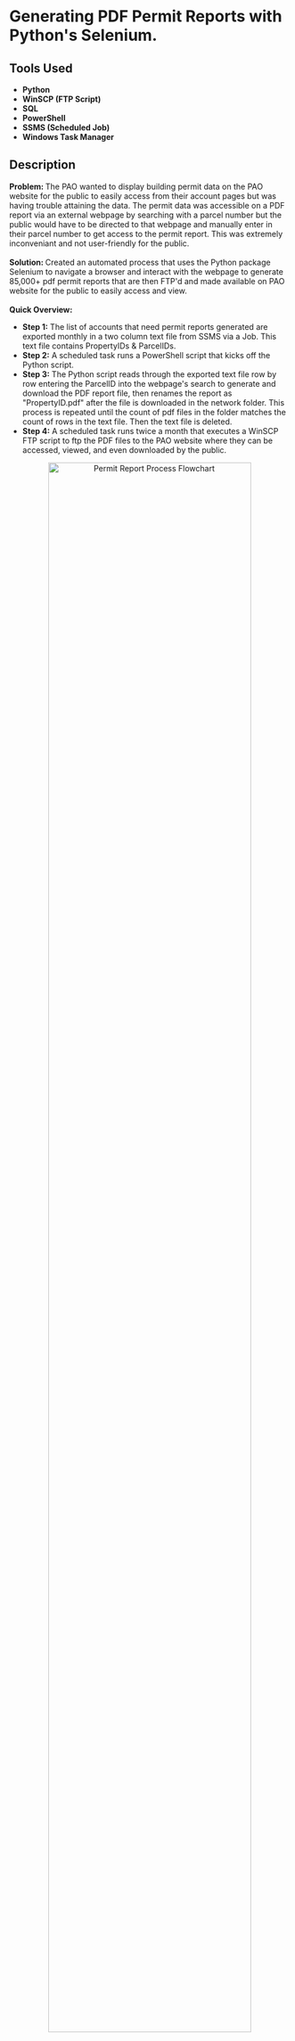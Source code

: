 <h1>Generating PDF Permit Reports with Python's Selenium.</h1>

<h2>Tools Used</h2>

- <b>Python</b>
- <b>WinSCP (FTP Script)</b>
- <b>SQL</b>
- <b>PowerShell</b>
- <b>SSMS (Scheduled Job)</b>
- <b>Windows Task Manager</b>

<h2>Description</h2>

<b> Problem: </b> The PAO wanted to display building permit data on the PAO website for the public to easily access from their account pages but was having trouble attaining the data. The permit data was accessible on a PDF report via an external webpage by searching with a parcel number but the public would have to be directed to that webpage and manually enter in their parcel number to get access to the permit report. This was extremely inconveniant and not user-friendly for the public.
<br><br>
 <b> Solution: </b> Created an automated process that uses the Python package Selenium to navigate a browser and interact with the webpage to generate 85,000+ pdf permit reports that are then FTP'd and made available on PAO website for the public to easily access and view.
 <br><br>
<b> Quick Overview:  </b>
 
  - <b>Step 1:</b> The list of accounts that need permit reports generated are exported monthly in a two column text file from SSMS via a Job. This text file contains PropertyIDs & ParcelIDs.
  - <b>Step 2:</b> A scheduled task runs a PowerShell script that kicks off the Python script.
  - <b>Step 3:</b> The Python script reads through the exported text file row by row entering the ParcelID into the webpage's search to generate and download the PDF report file, then renames the report as "PropertyID.pdf" after the file is downloaded in the network folder. This process is repeated until the count of pdf files in the folder matches the count of rows in the text file. Then the text file is deleted.
  - <b>Step 4:</b> A scheduled task runs twice a month that executes a WinSCP FTP script to ftp the PDF files to the PAO website where they can be accessed, viewed, and even downloaded by the public.

<p align="center">
<img src="https://i.imgur.com/jaZSV2w.png" height="85%" width="85%" alt="Permit Report Process Flowchart"/>
</p>

I am always looking for ways to improve this process. Currently, the Python script generates and downloads 85,000+ pdf report files in just under 75 hours. Then because I can't unzip folders on the FTP site the pdf files are individually FTP'd taking another 25 hours. This results in the entire process taking about 100 hours from the creation of the first report to the last report being made available on the PAO website.

<h2>Screenshots</h2>
*** For the sake of security, any email addresses, network paths, and anything deemed potentially sensitive will be removed from production code & screenshots *** .
<br />

<h3>Original Excel File from Clerk of Court</h3>
<p align="center">
<img src="https://i.imgur.com/Loycsjm.png" height="95%" width="95%" alt="CoC CoA Excel File"/>
</p>

